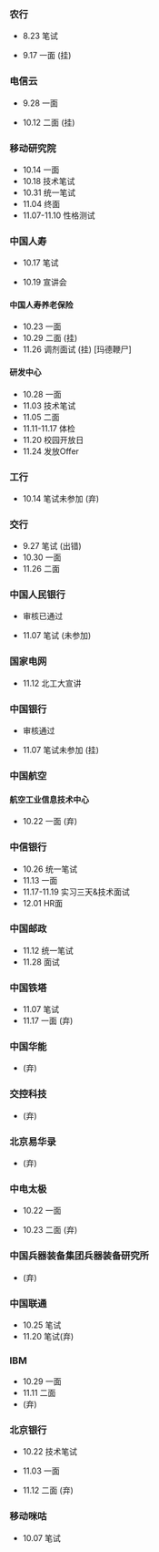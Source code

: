### 农行

+ 8.23 笔试

- 9.17 一面 (挂)

### 电信云

- 9.28 一面

- 10.12 二面  (挂)

### 移动研究院

- 10.14 一面
- 10.18 技术笔试
- 10.31 统一笔试
- 11.04 终面
- 11.07-11.10 性格测试

### 中国人寿

- 10.17 笔试

- 10.19 宣讲会

#### 中国人寿养老保险

- 10.23 一面
- 10.29 二面  (挂)
- 11.26 调剂面试 (挂) [玛德鞭尸]

#### 研发中心

- 10.28 一面
- 11.03 技术笔试
- 11.05 二面
- 11.11-11.17 体检
- 11.20 校园开放日
- 11.24 发放Offer

### 工行

- 10.14 笔试未参加  (弃)

### 交行

- 9.27 笔试 (出错)
- 10.30 一面
- 11.26 二面

### 中国人民银行

- 审核已通过

- 11.07 笔试 (未参加)

### 国家电网

- 11.12 北工大宣讲

### 中国银行

- 审核通过

- 11.07 笔试未参加  (挂)

### 中国航空

#### 航空工业信息技术中心

- 10.22 一面  (弃)

### 中信银行

- 10.26 统一笔试
- 11.13 一面
- 11.17-11.19 实习三天&技术面试
- 12.01 HR面

### 中国邮政

- 11.12 统一笔试
- 11.28 面试

### 中国铁塔

- 11.07 笔试
- 11.17 一面 (弃)

### 中国华能

- (弃)

### 交控科技

- (弃)

### 北京易华录

- (弃)

### 中电太极

- 10.22 一面

- 10.23 二面 (弃)

### 中国兵器装备集团兵器装备研究所

- (弃)

### 中国联通

- 10.25 笔试
- 11.20 笔试(弃)

### IBM

- 10.29 一面
- 11.11 二面
- (弃)

### 北京银行

- 10.22 技术笔试

- 11.03 一面

- 11.12 二面 (弃)

### 移动咪咕

- 10.07 笔试



